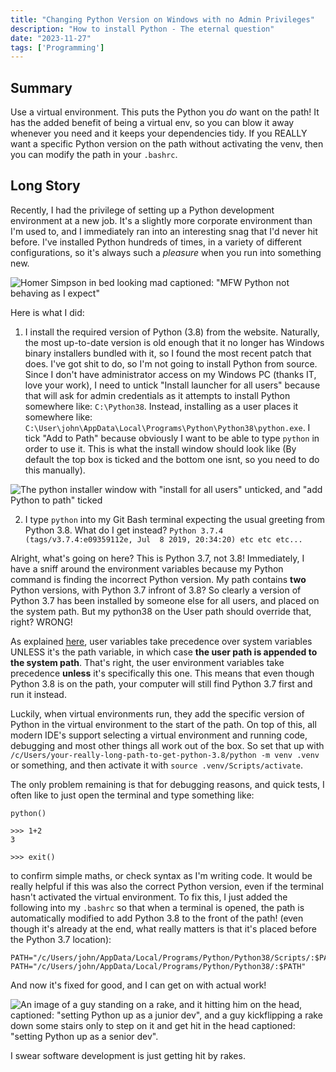 ```yaml
---
title: "Changing Python Version on Windows with no Admin Privileges"
description: "How to install Python - The eternal question"
date: "2023-11-27"
tags: ['Programming']
---
```


## Summary

Use a virtual environment. This puts the Python you _do_ want on the path! It has the added benefit of being a virtual env, so you can blow it away whenever you need and it keeps your dependencies tidy. If you REALLY want a specific Python version on the path without activating the venv, then you can modify the path in your `.bashrc`.

## Long Story

Recently, I had the privilege of setting up a Python development environment at a new job. It's a slightly more corporate environment than I'm used to, and I immediately ran into an interesting snag that I'd never hit before. I've installed Python hundreds of times, in a variety of different configurations, so it's always such a _pleasure_ when you run into something new.

![Homer Simpson in bed looking mad captioned: "MFW Python not behaving as I expect"](/images/blog/python-no-admin-privileges/python_not_behaving.png)

Here is what I did:

1. I install the required version of Python (3.8) from the website. Naturally, the most up-to-date version is old enough that it no longer has Windows binary installers bundled with it, so I found the most recent patch that does. I've got shit to do, so I'm not going to install Python from source. Since I don't have administrator access on my Windows PC (thanks IT, love your work), I need to untick "Install launcher for all users" because that will ask for admin credentials as it attempts to install Python somewhere like: `C:\Python38`. Instead, installing as a user places it somewhere like: `C:\User\john\AppData\Local\Programs\Python\Python38\python.exe`. I tick "Add to Path" because obviously I want to be able to type `python` in order to use it. This is what the install window should look like (By default the top box is ticked and the bottom one isnt, so you need to do this manually).

![The python installer window with "install for all users" unticked, and "add Python to path" ticked](/images/blog/python-no-admin-privileges/python_install_wizard.png)

2. I type `python` into my Git Bash terminal expecting the usual greeting from Python 3.8. What do I get instead? `Python 3.7.4 (tags/v3.7.4:e09359112e, Jul  8 2019, 20:34:20) etc etc etc...`

Alright, what's going on here? This is Python 3.7, not 3.8! Immediately, I have a sniff around the environment variables because my Python command is finding the incorrect Python version. My path contains **two** Python versions, with Python 3.7 infront of 3.8? So clearly a version of Python 3.7 has been installed by someone else for all users, and placed on the system path. But my python38 on the User path should override that, right? WRONG!

As explained [here](https://superuser.com/questions/867728/user-vs-system-environment-variables-do-system-variables-override-user-variabl), user variables take precedence over system variables UNLESS it's the path variable, in which case **the user path is appended to the system path**. That's right, the user environment variables take precedence **unless** it's specifically this one. This means that even though Python 3.8 is on the path, your computer will still find Python 3.7 first and run it instead.

Luckily, when virtual environments run, they add the specific version of Python in the virtual environment to the start of the path. On top of this, all modern IDE's support selecting a virtual environment and running code, debugging and most other things all work out of the box. So set that up with `/c/Users/your-really-long-path-to-get-python-3.8/python -m venv .venv` or something, and then activate it with `source .venv/Scripts/activate`.

The only problem remaining is that for debugging reasons, and quick tests, I often like to just open the terminal and type something like:

```
python()

>>> 1+2
3

>>> exit()
```

to confirm simple maths, or check syntax as I'm writing code. It would be really helpful if this was also the correct Python version, even if the terminal hasn't activated the virtual environment. To fix this, I just added the following into my `.bashrc` so that when a terminal is opened, the path is automatically modified to add Python 3.8 to the front of the path! (even though it's already at the end, what really matters is that it's placed before the Python 3.7 location):

```
PATH="/c/Users/john/AppData/Local/Programs/Python/Python38/Scripts/:$PATH"
PATH="/c/Users/john/AppData/Local/Programs/Python/Python38/:$PATH"
```

And now it's fixed for good, and I can get on with actual work!

![An image of a guy standing on a rake, and it hitting him on the head, captioned: "setting Python up as a junior dev", and a guy kickflipping a rake down some stairs only to step on it and get hit in the head captioned: "setting Python up as a senior dev".](/images/blog/python-no-admin-privileges/python_setup_jr_vs_sr.jpg)

I swear software development is just getting hit by rakes.
